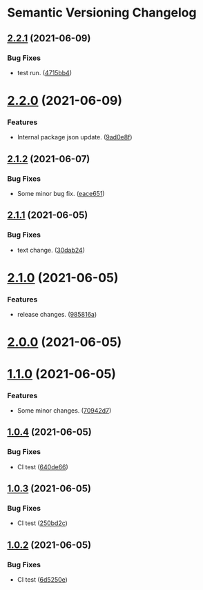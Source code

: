 # Semantic Versioning Changelog

## [2.2.1](https://github.com/abhisheksinghrana/angularDevOps/compare/v2.2.0...v2.2.1) (2021-06-09)


### Bug Fixes

* test run. ([4715bb4](https://github.com/abhisheksinghrana/angularDevOps/commit/4715bb477eaeb238a5579bb79bdbbfdf9bd54c88))

# [2.2.0](https://github.com/abhisheksinghrana/angularDevOps/compare/v2.1.2...v2.2.0) (2021-06-09)


### Features

* Internal package json update. ([9ad0e8f](https://github.com/abhisheksinghrana/angularDevOps/commit/9ad0e8f37b861d392410b318a4ee679490d32ab8))

## [2.1.2](https://github.com/abhisheksinghrana/angularDevOps/compare/v2.1.1...v2.1.2) (2021-06-07)


### Bug Fixes

* Some minor bug fix. ([eace651](https://github.com/abhisheksinghrana/angularDevOps/commit/eace6515f909e81a231b246dd2f62bbda9714503))

## [2.1.1](https://github.com/abhisheksinghrana/angularDevOps/compare/v2.1.0...v2.1.1) (2021-06-05)


### Bug Fixes

* text change. ([30dab24](https://github.com/abhisheksinghrana/angularDevOps/commit/30dab24238fed0d1f5e0580e8fee8dd5ea7c0a39))

# [2.1.0](https://github.com/abhisheksinghrana/angularDevOps/compare/v2.0.0...v2.1.0) (2021-06-05)


### Features

* release changes. ([985816a](https://github.com/abhisheksinghrana/angularDevOps/commit/985816a4dfde0bb6d0377b78ee55cd329ab8b938))

# [2.0.0](https://github.com/abhisheksinghrana/angularDevOps/compare/v1.1.0...v2.0.0) (2021-06-05)

# [1.1.0](https://github.com/abhisheksinghrana/angularDevOps/compare/v1.0.4...v1.1.0) (2021-06-05)


### Features

* Some minor changes. ([70942d7](https://github.com/abhisheksinghrana/angularDevOps/commit/70942d79d215b2dd747d4f30cc719cc044001faa))

## [1.0.4](https://github.com/abhisheksinghrana/angularDevOps/compare/v1.0.3...v1.0.4) (2021-06-05)


### Bug Fixes

* CI test ([640de66](https://github.com/abhisheksinghrana/angularDevOps/commit/640de664e84a587ae963e86f26a6e356985e8244))

## [1.0.3](https://github.com/abhisheksinghrana/angularDevOps/compare/v1.0.2...v1.0.3) (2021-06-05)


### Bug Fixes

* CI test ([250bd2c](https://github.com/abhisheksinghrana/angularDevOps/commit/250bd2c8f0c9852278f16c812ef1e19f6ece962d))

## [1.0.2](https://github.com/abhisheksinghrana/angularDevOps/compare/v1.0.1...v1.0.2) (2021-06-05)


### Bug Fixes

* CI test ([6d5250e](https://github.com/abhisheksinghrana/angularDevOps/commit/6d5250e8351d22ebdf1aa3d765cfc4bb88a4c6f0))
